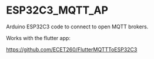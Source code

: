 # ESP32C3_MQTT_AP
Arduino ESP32C3 code to connect to open MQTT brokers.

Works with the flutter app:

https://github.com/ECET260/FlutterMQTTToESP32C3
